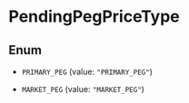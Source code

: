 

# PendingPegPriceType

## Enum


* `PRIMARY_PEG` (value: `"PRIMARY_PEG"`)

* `MARKET_PEG` (value: `"MARKET_PEG"`)



